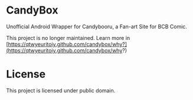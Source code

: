 # CandyBox
Unofficial Android Wrapper for Candybooru, a Fan-art Site for BCB Comic.

This project is no longer maintained. 
Learn more in [https://qtwyeuritoiy.github.com/candybox/why?](https://qtwyeuritoiy.github.com/candybox/why?)
# License
This project is licensed under public domain.
